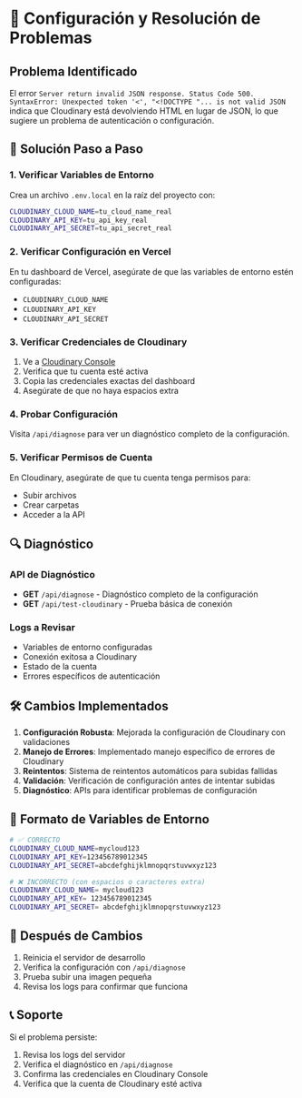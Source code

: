 # 🔧 Configuración y Resolución de Problemas

## Problema Identificado
El error `Server return invalid JSON response. Status Code 500. SyntaxError: Unexpected token '<', "<!DOCTYPE "... is not valid JSON` indica que Cloudinary está devolviendo HTML en lugar de JSON, lo que sugiere un problema de autenticación o configuración.

## 🚀 Solución Paso a Paso

### 1. Verificar Variables de Entorno

Crea un archivo `.env.local` en la raíz del proyecto con:

```bash
CLOUDINARY_CLOUD_NAME=tu_cloud_name_real
CLOUDINARY_API_KEY=tu_api_key_real
CLOUDINARY_API_SECRET=tu_api_secret_real
```

### 2. Verificar Configuración en Vercel

En tu dashboard de Vercel, asegúrate de que las variables de entorno estén configuradas:
- `CLOUDINARY_CLOUD_NAME`
- `CLOUDINARY_API_KEY`
- `CLOUDINARY_API_SECRET`

### 3. Verificar Credenciales de Cloudinary

1. Ve a [Cloudinary Console](https://cloudinary.com/console)
2. Verifica que tu cuenta esté activa
3. Copia las credenciales exactas del dashboard
4. Asegúrate de que no haya espacios extra

### 4. Probar Configuración

Visita `/api/diagnose` para ver un diagnóstico completo de la configuración.

### 5. Verificar Permisos de Cuenta

En Cloudinary, asegúrate de que tu cuenta tenga permisos para:
- Subir archivos
- Crear carpetas
- Acceder a la API

## 🔍 Diagnóstico

### API de Diagnóstico
- **GET** `/api/diagnose` - Diagnóstico completo de la configuración
- **GET** `/api/test-cloudinary` - Prueba básica de conexión

### Logs a Revisar
- Variables de entorno configuradas
- Conexión exitosa a Cloudinary
- Estado de la cuenta
- Errores específicos de autenticación

## 🛠️ Cambios Implementados

1. **Configuración Robusta**: Mejorada la configuración de Cloudinary con validaciones
2. **Manejo de Errores**: Implementado manejo específico de errores de Cloudinary
3. **Reintentos**: Sistema de reintentos automáticos para subidas fallidas
4. **Validación**: Verificación de configuración antes de intentar subidas
5. **Diagnóstico**: APIs para identificar problemas de configuración

## 📝 Formato de Variables de Entorno

```bash
# ✅ CORRECTO
CLOUDINARY_CLOUD_NAME=mycloud123
CLOUDINARY_API_KEY=123456789012345
CLOUDINARY_API_SECRET=abcdefghijklmnopqrstuvwxyz123

# ❌ INCORRECTO (con espacios o caracteres extra)
CLOUDINARY_CLOUD_NAME= mycloud123 
CLOUDINARY_API_KEY= 123456789012345
CLOUDINARY_API_SECRET= abcdefghijklmnopqrstuvwxyz123
```

## 🔄 Después de Cambios

1. Reinicia el servidor de desarrollo
2. Verifica la configuración con `/api/diagnose`
3. Prueba subir una imagen pequeña
4. Revisa los logs para confirmar que funciona

## 📞 Soporte

Si el problema persiste:
1. Revisa los logs del servidor
2. Verifica el diagnóstico en `/api/diagnose`
3. Confirma las credenciales en Cloudinary Console
4. Verifica que la cuenta de Cloudinary esté activa
